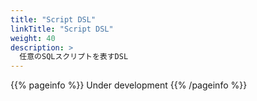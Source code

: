 ```yaml
---
title: "Script DSL"
linkTitle: "Script DSL"
weight: 40
description: >
  任意のSQLスクリプトを表すDSL
---
```


{{% pageinfo %}} Under development {{% /pageinfo %}}
